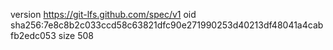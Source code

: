 version https://git-lfs.github.com/spec/v1
oid sha256:7e8c8b2c033ccd58c63821dfc90e271990253d40213df48041a4cabfb2edc053
size 508

